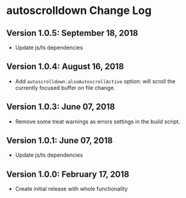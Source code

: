 # autoscrolldown Change Log

## Version 1.0.5: September 18, 2018
- Update js/ts dependencies

## Version 1.0.4: August 16, 2018
- Add `autoscrolldown.alsoAutoscrollActive` option: will scroll the currently focused buffer on file change.

## Version 1.0.3: June 07, 2018
- Remove some treat warnings as errors settings in the build script.

## Version 1.0.1: June 07, 2018
- Update js/ts dependencies

## Version 1.0.0: February 17, 2018
- Create initial release with whole functionality
